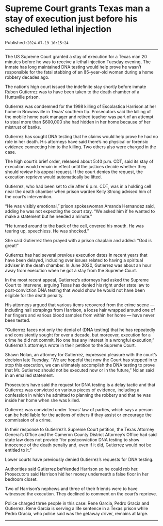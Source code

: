 # Supreme Court grants Texas man a stay of execution just before his scheduled lethal injection

Published :`2024-07-19 10:15:24`

---

The US Supreme Court granted a stay of execution for a Texas man 20 minutes before he was to receive a lethal injection Tuesday evening. The inmate has long maintained DNA testing would help prove he wasn’t responsible for the fatal stabbing of an 85-year-old woman during a home robbery decades ago.

The nation’s high court issued the indefinite stay shortly before inmate Ruben Gutierrez was to have been taken to the death chamber of a Huntsville prison.

Gutierrez was condemned for the 1998 killing of Escolastica Harrison at her home in Brownsville in Texas’ southern tip. Prosecutors said the killing of the mobile home park manager and retired teacher was part of an attempt to steal more than $600,000 she had hidden in her home because of her mistrust of banks.

Gutierrez has sought DNA testing that he claims would help prove he had no role in her death. His attorneys have said there’s no physical or forensic evidence connecting him to the killing. Two others also were charged in the case.

The high court’s brief order, released about 5:40 p.m. CDT, said its stay of execution would remain in effect until the justices decide whether they should review his appeal request. If the court denies the request, the execution reprieve would automatically be lifted.

Gutierrez, who had been set to die after 6 p.m. CDT, was in a holding cell near the death chamber when prison warden Kelly Strong advised him of the court’s intervention.

“He was visibly emotional,” prison spokeswoman Amanda Hernandez said, adding he was not expecting the court stay. “We asked him if he wanted to make a statement but he needed a minute.”

“He turned around to the back of the cell, covered his mouth. He was tearing up, speechless. He was shocked.”

She said Gutierrez then prayed with a prison chaplain and added: “God is great!”

Gutierrez has had several previous execution dates in recent years that have been delayed, including over issues related to having a spiritual adviser in the death chamber. In June 2020, Gutierrez was about an hour away from execution when he got a stay from the Supreme Court.

In the most recent appeal, Gutierrez’s attorneys had asked the Supreme Court to intervene, arguing Texas has denied his right under state law to post-conviction DNA testing that would show he would not have been eligible for the death penalty.

His attorneys argued that various items recovered from the crime scene — including nail scrapings from Harrison, a loose hair wrapped around one of her fingers and various blood samples from within her home — have never been tested.

“Gutierrez faces not only the denial of (DNA testing) that he has repeatedly and consistently sought for over a decade, but moreover, execution for a crime he did not commit. No one has any interest in a wrongful execution,” Gutierrez’s attorneys wrote in their petition to the Supreme Court.

Shawn Nolan, an attorney for Gutierrez, expressed pleasure with the court’s decision late Tuesday. “We are hopeful that now the Court has stepped in to stop this execution, we can ultimately accomplish the DNA testing to prove that Mr. Gutierrez should not be executed now or in the future,” Nolan said in an emailed statement.

Prosecutors have said the request for DNA testing is a delay tactic and that Gutierrez was convicted on various pieces of evidence, including a confession in which he admitted to planning the robbery and that he was inside her home when she was killed.

Gutierrez was convicted under Texas’ law of parties, which says a person can be held liable for the actions of others if they assist or encourage the commission of a crime.

In their response to Gutierrez’s Supreme Court petition, the Texas Attorney General’s Office and the Cameron County District Attorney’s Office had said state law does not provide “for postconviction DNA testing to show innocence of the death penalty and, even if it did, Gutierrez would not be entitled to it.”

Lower courts have previously denied Gutierrez’s requests for DNA testing.

Authorities said Gutierrez befriended Harrison so he could rob her. Prosecutors said Harrison hid her money underneath a false floor in her bedroom closet.

Two of Harrison’s nephews and three of their friends were to have witnessed the execution. They declined to comment on the court’s reprieve.

Police charged three people in this case: Rene Garcia, Pedro Gracia and Gutierrez. Rene Garcia is serving a life sentence in a Texas prison while Pedro Gracia, who police said was the getaway driver, remains at large.

---

